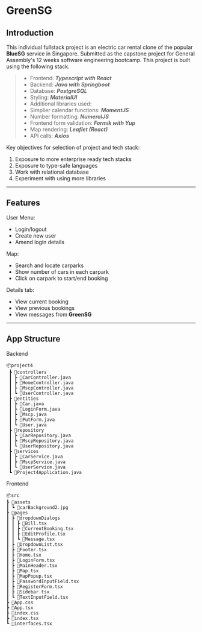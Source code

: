 # **GreenSG**

## **Introduction**

This individual fullstack project is an electric car rental clone of the popular **BlueSG** service in Singapore. Submitted as the capstone project for General Assembly's 12 weeks software engineering bootcamp. This project is built using the following stack.

> - Frontend: **_Typescript with React_**
> - Backend: **_Java with Springboot_**
> - Database: **_PostgreSQL_**
> - Styling: **_MaterialUI_**
> - Additional libraries used:
> - Simplier calendar functions: **_MomentJS_**
> - Number formatting: **_NumeralJS_**
> - Frontend form validation: **_Formik with Yup_**
> - Map rendering: **_Leaflet (React)_**
> - API calls: **_Axios_**

Key objectives for selection of project and tech stack:

1. Exposure to more enterprise ready tech stacks
2. Exposure to type-safe languages
3. Work with relational database
4. Experiment with using more libraries

---

## **Features**

User Menu:

- Login/logout
- Create new user
- Amend login details

Map:

- Search and locate carparks
- Show number of cars in each carpark
- Click on carpark to start/end booking

Details tab:

- View current booking
- View previous bookings
- View messages from **GreenSG**

---

## **App Structure**

Backend

```
📦project4
 ┣ 📂controllers
 ┃ ┣ 📜CarController.java
 ┃ ┣ 📜HomeController.java
 ┃ ┣ 📜MscpController.java
 ┃ ┗ 📜UserController.java
 ┣ 📂entities
 ┃ ┣ 📜Car.java
 ┃ ┣ 📜LoginForm.java
 ┃ ┣ 📜Mscp.java
 ┃ ┣ 📜PutForm.java
 ┃ ┗ 📜User.java
 ┣ 📂repository
 ┃ ┣ 📜CarRepository.java
 ┃ ┣ 📜MscpRepository.java
 ┃ ┗ 📜UserRepository.java
 ┣ 📂services
 ┃ ┣ 📜CarService.java
 ┃ ┣ 📜MscpService.java
 ┃ ┗ 📜UserService.java
 ┗ 📜Project4Application.java
```

Frontend

```
📦src
┣ 📂assets
┃ ┗ 📜carBackground2.jpg
┣ 📂pages
┃ ┣ 📂dropdownDialogs
┃ ┃ ┣ 📜Bill.tsx
┃ ┃ ┣ 📜CurrentBooking.tsx
┃ ┃ ┣ 📜EditProfile.tsx
┃ ┃ ┗ 📜Message.tsx
┃ ┣ 📜DropdownList.tsx
┃ ┣ 📜Footer.tsx
┃ ┣ 📜Home.tsx
┃ ┣ 📜LoginForm.tsx
┃ ┣ 📜MainHeader.tsx
┃ ┣ 📜Map.tsx
┃ ┣ 📜MapPopup.tsx
┃ ┣ 📜PasswordInputField.tsx
┃ ┣ 📜RegisterForm.tsx
┃ ┣ 📜Sidebar.tsx
┃ ┗ 📜TextInputField.tsx
┣ 📜App.css
┣ 📜App.tsx
┣ 📜index.css
┣ 📜index.tsx
┗ 📜interfaces.tsx
```
